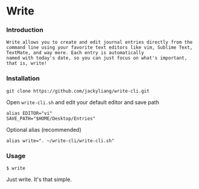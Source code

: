 # Write

### Introduction

    Write allows you to create and edit journal entries directly from the command line using your favorite text editors like vim, Sublime Text, TextMate, and way more. Each entry is automatically
    named with today's date, so you can just focus on what's important, that is, write!

### Installation

    git clone https://github.com/jackyliang/write-cli.git
    
Open `write-cli.sh` and edit your default editor and save path

    alias EDITOR="vi"
    SAVE_PATH="$HOME/Desktop/Entries"

Optional alias (recommended)

    alias write=". ~/write-cli/write-cli.sh"

### Usage

    $ write

Just write. It's that simple.
